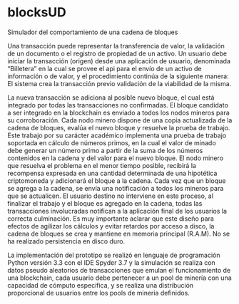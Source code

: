 # blocksUD

Simulador del comportamiento de una cadena de bloques

Una transacción puede representar la transferencia de valor, la validación de un documento o el registro de propiedad de un activo.
Un usuario debe iniciar la transacción (origen) desde una aplicación de usuario, denominada “Billetera” en la cual se provee el api para el envío de un activo de información o de valor, y el procedimiento continúa de la siguiente manera: El sistema crea la transacción previo validación de la viabilidad de la misma.

La nueva transacción se adiciona al posible nuevo bloque, el cual está integrado por todas las transacciones no confirmadas. El bloque candidato a ser integrado en la blockchain es enviado a todos los nodos mineros para su corroboración. Cada nodo minero dispone de una copia actualizada de la cadena de bloques, evalúa el nuevo bloque y resuelve la prueba de trabajo. Este trabajo por su carácter académico implementa una prueba de trabajo soportada en cálculo de números primos, en la cual el valor de minado debe generar un número primo a partir de la suma de los números contenidos en la cadena y del valor para el nuevo bloque. El nodo minero que resuelva el problema en el menor tiempo posible, recibirá la recompensa expresada en una cantidad determinada de una hipotética criptomoneda y adicionará el bloque a la cadena. Cada vez que un bloque se agrega a la cadena, se envía una notificación a todos los mineros para que se actualicen. El usuario destino no interviene en este proceso, al finalizar el trabajo y el bloque es agregado en la cadena, todas las transacciones involucradas notifican a la aplicación final de los usuarios la correcta culminación. Es muy importante aclarar que este diseño para efectos de agilizar los cálculos y evitar retardos por acceso a disco, la cadena de bloques se crea y mantiene en memoria principal (R.A.M). No se ha realizado persistencia en disco duro.

La implementación del prototipo se realizó en lenguaje de programación Python versión 3.3 con el IDE Spyder 3.7 y la simulación se realiza con datos pseudo aleatorios de transacciones que emulan el funcionamiento de una blockchain, cada usuario debe pertenecer a un pool de minería con una capacidad de cómputo específica, y se realiza una distribución proporcional de usuarios entre los pools de minería definidos.
